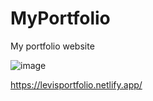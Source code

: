 # MyPortfolio
My portfolio website

![image](https://user-images.githubusercontent.com/41550958/118402179-7ecf3300-b671-11eb-90c8-33758503ddf1.png)

https://levisportfolio.netlify.app/
